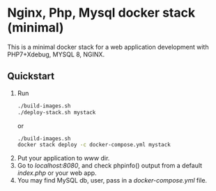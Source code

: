 # Nginx, Php, Mysql docker stack (minimal)

This is a minimal docker stack for a web application development with PHP7+Xdebug, MYSQL 8, NGINX.

## Quickstart
1. Run
    ```bash
    ./build-images.sh
    ./deploy-stack.sh mystack
    ```
    or
    ```bash
    ./build-images.sh
    docker stack deploy -c docker-compose.yml mystack
    ```
2. Put your application to _www_ dir.
3. Go to _localhost:8080_, and check phpinfo() output from a default _index.php_ or your web app.
4. You may find MySQL db, user, pass in a _docker-compose.yml_ file.